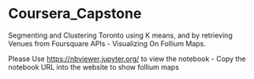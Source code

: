 # Coursera_Capstone

Segmenting and Clustering Toronto using K means, and by retrieving Venues from Foursquare APIs - Visualizing On Follium Maps.


Please Use https://nbviewer.jupyter.org/ to view the notebook - Copy the notebook URL into the website to show follium maps
